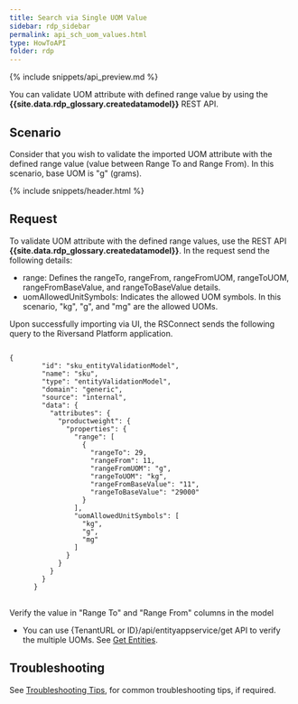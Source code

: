 ```yaml
---
title: Search via Single UOM Value
sidebar: rdp_sidebar
permalink: api_sch_uom_values.html
type: HowToAPI
folder: rdp
---
```


{% include snippets/api_preview.md %}

You can validate UOM attribute with defined range value by using the **{{site.data.rdp_glossary.createdatamodel}}** REST API.

## Scenario

Consider that you wish to validate the imported UOM attribute with the defined range value (value between Range To and Range From). In this scenario, base UOM is "g" (grams).

{% include snippets/header.html %}

## Request

To validate UOM attribute with the defined range values, use the REST API **{{site.data.rdp_glossary.createdatamodel}}**. In the request send the following details:
* range: Defines the rangeTo, rangeFrom, rangeFromUOM, rangeToUOM, rangeFromBaseValue, and rangeToBaseValue details.
* uomAllowedUnitSymbols: Indicates the allowed UOM symbols. In this scenario, "kg", "g", and "mg" are the allowed UOMs.

Upon successfully importing via UI, the RSConnect sends the following query to the Riversand Platform application.

<pre>
<code>
{
        "id": "sku_entityValidationModel",
        "name": "sku",
        "type": "entityValidationModel",
        "domain": "generic",
        "source": "internal",
        "data": {
          "attributes": {
            "productweight": {
              "properties": {
                "range": [
                  {
                    "rangeTo": 29,
                    "rangeFrom": 11,
                    "rangeFromUOM": "g",
                    "rangeToUOM": "kg",
                    "rangeFromBaseValue": "11",
                    "rangeToBaseValue": "29000"
                  }
                ],
                "uomAllowedUnitSymbols": [
                  "kg",
                  "g",
                  "mg"
                ]
              }
            }
          }
        }
      }
</code>
</pre>

Verify the value in "Range To" and "Range From" columns in the model
* You can use {TenantURL or ID}/api/entityappservice/get API to verify the multiple UOMs. See [Get Entities](api_app_get_entity.html).

## Troubleshooting

See [Troubleshooting Tips](api_troubleshooting_tips.html), for common troubleshooting tips, if required.